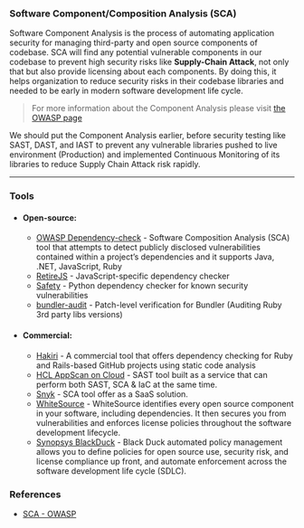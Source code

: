 ### Software Component/Composition Analysis (SCA)

Software Component Analysis is the process of automating application security for managing third-party and open source components of codebase. SCA will find any potential vulnerable components in our codebase to prevent high security risks like **Supply-Chain Attack**, not only that but also provide licensing about each components. By doing this, it helps organization to reduce security risks in their codebase libraries and needed to be early in modern software development life cycle.

> For more information about the Component Analysis please visit [the OWASP page](https://owasp.org/www-community/Component_Analysis)

We should put the Component Analysis earlier, before security testing like SAST, DAST, and IAST to prevent any vulnerable libraries pushed to live environment (Production) and implemented Continuous Monitoring of its libraries to reduce Supply Chain Attack risk rapidly.

---
### Tools
- #### Open-source:
  + [OWASP Dependency-check](https://owasp.org/www-project-dependency-check) - Software Composition Analysis (SCA) tool that attempts to detect publicly disclosed vulnerabilities contained within a project’s dependencies and it supports Java, .NET, JavaScript, Ruby
  + [RetireJS](https://github.com/RetireJS/retire.js) - JavaScript-specific dependency checker
  + [Safety](https://github.com/pyupio/safety) - Python dependency checker for known security vulnerabilities
  + [bundler-audit](https://github.com/rubysec/bundler-audit) - Patch-level verification for Bundler (Auditing Ruby 3rd party libs versions)

- #### Commercial:
  + [Hakiri](https://hakiri.io/) - A commercial tool that offers dependency checking for Ruby and Rails-based GitHub projects using static code analysis
  + [HCL AppScan on Cloud](https://cloud.appscan.com) - SAST tool built as a service that can perform both SAST, SCA & IaC at the same time. 
  + [Snyk](https://snyk.io/) - SCA tool offer as a SaaS solution. 
  + [WhiteSource](https://www.whitesourcesoftware.com/) - WhiteSource identifies every open source component in your software, including dependencies. It then secures you from vulnerabilities and enforces license policies throughout the software development lifecycle.
  + [Synopsys BlackDuck](https://www.blackducksoftware.com/) - Black Duck automated policy management allows you to define policies for open source use, security risk, and license compliance up front, and automate enforcement across the software development life cycle (SDLC).


### References

+ [SCA - OWASP](https://owasp.org/www-community/Component_Analysis)